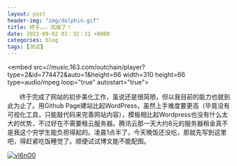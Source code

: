 ```yaml
---
layout: post
header-img: "img/dolphin.gif" 
title: 终于。。。完成了！
date: 2022-09-02 01：32：11 +0800
categories: blog
tags: [测试]
---
```


<embed src=//music.163.com/outchain/player?type=2&id=774472&auto=1&height=66 width=310 height=66 type=audio/mpeg loop="true" autostart="true">

&nbsp;&nbsp;&nbsp;&nbsp;&nbsp;&nbsp;
    终于完成了网站的初步美化工作，虽说还是很简陋，但以我目前的能力也就到此为止了。用Github Page建站比起WordPress，虽然上手难度要更高（毕竟没有可视化工具，只能敲代码来完善网站内容），模板相比起Wordpress也没有什么太大的优势，不过好在不需要租云服务器。腾讯云那一天大约8元的服务器租金真不是我这个穷学生能负担得起的。凌晨1点半了，今天晚饭还没吃，那就先写到这里吧，得赶紧吃饭睡觉了。顺便试试博文能不能配图。

<a href='https://postimg.cc/8jBVJJ55' target='_blank'><img src='https://i.postimg.cc/ZKXYQ6zr/vI6nO0.jpg' border='0' alt='vI6nO0'/></a>
